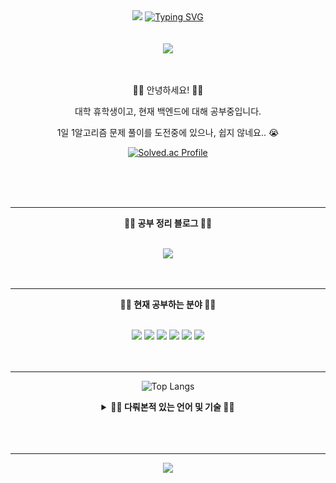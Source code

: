 <header>
  <div align="center">
    <img
      src="https://capsule-render.vercel.app/api?type=waving&color=0:E34C26,10:DA5B0B,30:C6538C,75:3572A5,100:A371F7&height=120&animation=fadeIn&text=&section=header&fontAlign=70">
    <a href="https://git.io/typing-svg"><img
      alt="Typing SVG"
      src="https://readme-typing-svg.demolab.com?font=Satisfy&size=40&pause=1000&color=F7F7F7&background=FFFFFF00&center=true&vCenter=true&random=true&width=435&lines=Scanf-s"/></a><br><br><br>
    <img
      src="https://capsule-render.vercel.app/api?type=waving&color=0:E34C26,10:DA5B0B,30:C6538C,75:3572A5,100:A371F7&height=120&animation=fadeIn&text=&section=footer&fontAlign=70">
    <br><br><br>
    <span>
      <p>👋👋  안녕하세요!  👋👋
      <p>대학 휴학생이고, 현재 백엔드에 대해 공부중입니다.</p>
      <p>1일 1알고리즘 문제 풀이를 도전중에 있으나, 쉽지 않네요.. 😭</p>
      <p><a href="https://solved.ac/calzone0404"><img src="http://mazassumnida.wtf/api/generate_badge?boj=calzone0404" alt="Solved.ac Profile"></a></p>
    </span>
    <br><br><br><hr>
    <span>
      <p><strong>📘📘  공부 정리 블로그  📘📘</strong></p><br>
      <a href="https://velog.io/@calzone0404/posts">
        <img src="https://img.shields.io/badge/Velog-20c997?style=plastic&logo=Velog&logoColor=white"/>
      </a>
    </span>
    <br><br><br><hr>
    <span>
      <p><strong>📝📝 현재 공부하는 분야 📝📝</strong></p><br>
      <span>
        <img src="https://img.shields.io/badge/HTML5-e34f26?style=plastic&logo=html5&logoColor=white"/>
      </span>
      <span>
        <img src="https://img.shields.io/badge/CSS3-1772b6?style=plastic&logo=css3&logoColor=white"/>
      </span>
      <span>
        <img src="https://img.shields.io/badge/Javascript-F7DF1E?style=plastic&logo=javascript&logoColor=white"/>
      </span>
      <span>
        <img src="https://img.shields.io/badge/Flask-000000?style=plastic&logo=flask&logoColor=white"/>
      </span>
      <span>
        <img src="https://img.shields.io/badge/AWS-232f3e?style=plastic&logo=amazonaws&logoColor=white"/>
      </span>
      <span>
        <img src="https://img.shields.io/badge/Django-092E20?style=plastic&logo=django&logoColor=white"/>
      </span>
    </span>
    <br><br><br><hr>
    <span>
      <p>
        <img src="https://github-readme-stats.vercel.app/api/top-langs/?username=Scanf-s&amp;layout=compact&amp;theme=tokyonight" alt="Top Langs">
      </p>      
      <details>
        <summary><strong>🍜🍜  다뤄본적 있는 언어 및 기술  🍜🍜</strong></summary><br>
        <p>Language</p>
        <span>
          <img src="https://img.shields.io/badge/C-blueviolet?style=plastic&logo=C&logoColor=white"/>
        </span>
        <span>
          <img src="https://img.shields.io/badge/C++-00599C?style=plastic&logo=C%2B%2B&logoColor=white"/>
        </span>
        <span>
          <img src="https://img.shields.io/badge/Python-informational?style=plastic&logo=Python&logoColor=white"/>
        </span>
        <span>
          <img src="https://img.shields.io/badge/Java-white?style=plastic&logo=Java&logoColor=black"/>
        </span>
        <br><br>
        <p>Mobile</p>
        <span>
          <img src="https://img.shields.io/badge/Android-34A853?style=plastic&logo=Android&logoColor=white"/>
        </span>
        <span>
          <img src="https://img.shields.io/badge/iOS-000000?style=plastic&logo=iOS&logoColor=white"/>
        </span>
        <br><br>
        <p>OS&Network</p>
        <span>
          <img src="https://img.shields.io/badge/Linux-FCC624?style=plastic&logo=Linux&logoColor=white"/>
        </span>
        <span>
          <img src="https://img.shields.io/badge/Wireshark-1679A7?style=plastic&logo=Wireshark&logoColor=white"/>
        </span>
        <span>
          <img src="https://img.shields.io/badge/Vmware-607078?style=plastic&logo=Vmware&logoColor=white"/>
        </span>
        <span>
          <img src="https://img.shields.io/badge/PacketTracer-000000?style=plastic&logo=PacketTracer&logoColor=white"/>
        </span>
      </details>
    </span>
    <br><br><br><hr>
    <a href="https://hits.seeyoufarm.com"><img src="https://hits.seeyoufarm.com/api/count/incr/badge.svg?url=https%3A%2F%2Fgithub.com%2FScanf-s%2Fhit-counter&count_bg=%2379C83D&title_bg=%23555555&icon=github.svg&icon_color=%23E7E7E7&title=hits&edge_flat=true"/></a>
  </div>

